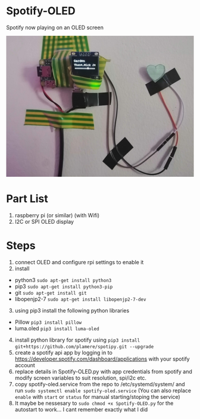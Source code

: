 # Spotify-OLED
Spotify now playing on an OLED screen

![alt text](https://github.com/alhockly/Spotify-OLED/blob/master/Servingsuggestion.jpg?raw=true)

# Part List
1. raspberry pi (or similar) (with Wifi)
2. I2C or SPI OLED display

# Steps
1. connect OLED and configure rpi settings to enable it
2. install 
  - python3 `sudo apt-get install python3`
  - pip3 `sudo apt-get install python3-pip`
  - git `sudo apt-get install git`
  - libopenjp2-7 `sudo apt-get install libopenjp2-7-dev`
3. using pip3 install the following python libraries
  - Pillow `pip3 install pillow`
  - luma.oled `pip3 install luma-oled`
4. install python library for spotify using `pip3 install git+https://github.com/plamere/spotipy.git --upgrade`
5. create a spotify api app by logging in to https://developer.spotify.com/dashboard/applications with your spotify account
6. replace details in Spotify-OLED.py with app credentials from spotify and modify screen variables to suit resolution, spi/i2c etc.
7. copy spotify-oled.service from the repo to /etc/systemd/system/ and run `sudo systemctl enable spotify-oled.service` (You can also replace `enable` with `start` or `status` for manual starting/stoping the service)
8. It maybe be nessesary to `sudo chmod +x Spotify-OLED.py` for the autostart to work... I cant remember exactly what I did 

